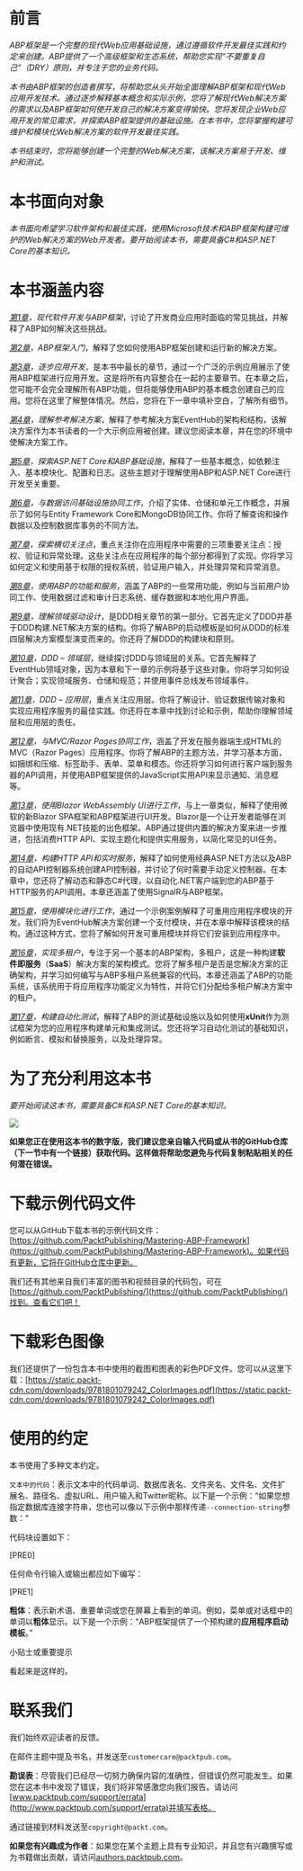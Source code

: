 # 前言

*ABP框架是一个完整的现代Web应用基础设施，通过遵循软件开发最佳实践和约定来创建。ABP提供了一个高级框架和生态系统，帮助您实现“不要重复自己”（DRY）原则，并专注于您的业务代码。*

*本书由ABP框架的创造者撰写，将帮助您从头开始全面理解ABP框架和现代Web应用开发技术。通过逐步解释基本概念和实际示例，您将了解现代Web解决方案的需求以及ABP框架如何使开发自己的解决方案变得愉快。您将发现企业Web应用开发的常见需求，并探索ABP框架提供的基础设施。在本书中，您将掌握构建可维护和模块化Web解决方案的软件开发最佳实践。*

*本书结束时，您将能够创建一个完整的Web解决方案，该解决方案易于开发、维护和测试。*

# 本书面向对象

*本书面向希望学习软件架构和最佳实践，使用Microsoft技术和ABP框架构建可维护的Web解决方案的Web开发者。要开始阅读本书，需要具备C#和ASP.NET Core的基本知识。*

# 本书涵盖内容

[*第1章*](B17287_01_Epub_AM.xhtml#_idTextAnchor014)*，现代软件开发与ABP框架*，讨论了开发商业应用时面临的常见挑战，并解释了ABP如何解决这些挑战。

[*第2章*](B17287_02_Epub_AM.xhtml#_idTextAnchor026)*，ABP框架入门*，解释了您如何使用ABP框架创建和运行新的解决方案。

[*第3章*](B17287_03_Epub_AM.xhtml#_idTextAnchor044)*，逐步应用开发*，是本书中最长的章节，通过一个广泛的示例应用展示了使用ABP框架进行应用开发。这是将所有内容整合在一起的主要章节。在本章之后，您可能不会完全理解所有ABP功能，但将能够使用ABP的基本概念创建自己的应用。您将在这里了解整体情况。然后，您将在下一章中填补空白，了解所有细节。

[*第4章*](B17287_04_Epub_AM.xhtml#_idTextAnchor130)*，理解参考解决方案*，解释了参考解决方案EventHub的架构和结构，该解决方案作为本书读者的一个大示例应用被创建。建议您阅读本章，并在您的环境中使解决方案工作。

[*第5章*](B17287_05_Epub_AM.xhtml#_idTextAnchor146)*，探索ASP.NET Core和ABP基础设施*，解释了一些基本概念，如依赖注入、基本模块化、配置和日志。这些主题对于理解使用ABP和ASP.NET Core进行开发至关重要。

[*第6章*](B17287_06_Epub_AM.xhtml#_idTextAnchor177)*，与数据访问基础设施协同工作*，介绍了实体、仓储和单元工作概念，并展示了如何与Entity Framework Core和MongoDB协同工作。你将了解查询和操作数据以及控制数据库事务的不同方法。

[*第7章*](B17287_07_Epub_AM.xhtml#_idTextAnchor213)*，探索横切关注点*，重点关注你在应用程序中需要的三项重要关注点：授权、验证和异常处理。这些关注点在应用程序的每个部分都得到了实现。你将学习如何定义和使用基于权限的授权系统，验证用户输入，并处理异常和异常消息。

[*第8章*](B17287_08_Epub_AM.xhtml#_idTextAnchor249)*，使用ABP的功能和服务*，涵盖了ABP的一些常用功能，例如与当前用户协同工作、使用数据过滤和审计日志系统、缓存数据和本地化用户界面。

[*第9章*](B17287_09_Epub_AM.xhtml#_idTextAnchor300)*，理解领域驱动设计*，是DDD相关章节的第一部分。它首先定义了DDD并基于DDD构建.NET解决方案的结构。你将了解ABP的启动模板是如何从DDD的标准四层解决方案模型演变而来的。你还将了解DDD的构建块和原则。

[*第10章*](B17287_10_Epub_AM.xhtml#_idTextAnchor316)*，DDD – 领域层*，继续探讨DDD与领域层的关系。它首先解释了EventHub领域对象，因为本章和下一章的示例将基于这些对象。你将学习如何设计聚合；实现领域服务、仓储和规范；并使用事件总线发布领域事件。

[*第11章*](B17287_11_Epub_AM.xhtml#_idTextAnchor340)*，DDD – 应用层*，重点关注应用层。你将了解设计、验证数据传输对象和实现应用程序服务的最佳实践。你还将在本章中找到讨论和示例，帮助你理解领域层和应用层的责任。

[*第12章*](B17287_12_Epub_AM.xhtml#_idTextAnchor356)*，与MVC/Razor Pages协同工作*，涵盖了开发在服务器端生成HTML的MVC（Razor Pages）应用程序。你将了解ABP的主题方法，并学习基本方面，如捆绑和压缩、标签助手、表单、菜单和模态。你还将学习如何进行客户端到服务器的API调用，并使用ABP框架提供的JavaScript实用API来显示通知、消息框等。

[*第13章*](B17287_13_Epub_AM.xhtml#_idTextAnchor407)*，使用Blazor WebAssembly UI进行工作*，与上一章类似，解释了使用微软的新Blazor SPA框架和ABP框架进行UI开发。Blazor是一个让开发者能够在浏览器中使用现有.NET技能的出色框架。ABP通过提供内置的解决方案来进一步推进，包括消费HTTP API、实现主题化和提供实用服务，以简化常见的UI任务。

[*第14章*](B17287_14_Epub_AM.xhtml#_idTextAnchor429)*，构建HTTP API和实时服务*，解释了如何使用经典ASP.NET方法以及ABP的自动API控制器系统创建API控制器，并讨论了何时需要手动定义控制器。在本章中，您还将了解动态和静态C#代理，以自动化.NET客户端到您的ABP基于HTTP服务的API调用。本章还涵盖了使用SignalR与ABP框架。

[*第15章*](B17287_15_Epub_AM.xhtml#_idTextAnchor443)*，使用模块化进行工作*，通过一个示例案例解释了可重用应用程序模块的开发。我们将为EventHub解决方案创建一个支付模块，并在本章中解释该模块的结构。通过这种方式，您将了解如何开发可重用模块并将它们安装到应用程序中。

[*第16章*](B17287_16_Epub_AM.xhtml#_idTextAnchor457)*，实现多租户*，专注于另一个基本的ABP架构，多租户，这是一种构建**软件即服务**（**SaaS**）解决方案的架构模式。您将了解多租户是否是您解决方案的正确架构，并学习如何编写与ABP多租户系统兼容的代码。本章还涵盖了ABP的功能系统，该系统用于将应用程序功能定义为特性，并将它们分配给多租户解决方案中的租户。

[*第17章*](B17287_17_Epub_AM.xhtml#_idTextAnchor476)*，构建自动化测试*，解释了ABP的测试基础设施以及如何使用**xUnit**作为测试框架为您的应用程序构建单元和集成测试。您还将学习自动化测试的基础知识，例如断言、模拟和替换服务，以及处理异常。

# 为了充分利用这本书

*要开始阅读这本书，需要具备C#和ASP.NET Core的基本知识。*

![](img/01.jpg)

**如果您正在使用这本书的数字版，我们建议您亲自输入代码或从书的GitHub仓库（下一节中有一个链接）获取代码。这样做将帮助您避免与代码复制粘贴相关的任何潜在错误。**

# 下载示例代码文件

您可以从GitHub下载本书的示例代码文件：[https://github.com/PacktPublishing/Mastering-ABP-Framework](https://github.com/PacktPublishing/Mastering-ABP-Framework)。如果代码有更新，它将在GitHub仓库中更新。

我们还有其他来自我们丰富的图书和视频目录的代码包，可在[https://github.com/PacktPublishing/](https://github.com/PacktPublishing/)找到。查看它们吧！

# 下载彩色图像

我们还提供了一份包含本书中使用的截图和图表的彩色PDF文件。您可以从这里下载：[https://static.packt-cdn.com/downloads/9781801079242_ColorImages.pdf](https://static.packt-cdn.com/downloads/9781801079242_ColorImages.pdf)

# 使用的约定

本书使用了多种文本约定。

`文本中的代码`：表示文本中的代码单词、数据库表名、文件夹名、文件名、文件扩展名、路径名、虚拟URL、用户输入和Twitter昵称。以下是一个示例：“如果您想指定数据库连接字符串，您也可以像以下示例中那样传递`--connection-string`参数：”

代码块设置如下：

[PRE0]

任何命令行输入或输出都应如下编写：

[PRE1]

**粗体**：表示新术语、重要单词或您在屏幕上看到的单词。例如，菜单或对话框中的单词以**粗体**显示。以下是一个示例：“ABP框架提供了一个预构建的**应用程序启动模板**。”

小贴士或重要提示

看起来是这样的。

# 联系我们

我们始终欢迎读者的反馈。

在邮件主题中提及书名，并发送至`customercare@packtpub.com`。

**勘误表**：尽管我们已经尽一切努力确保内容的准确性，但错误仍然可能发生。如果您在这本书中发现了错误，我们将非常感激您向我们报告。请访问[www.packtpub.com/support/errata](http://www.packtpub.com/support/errata)并填写表格。

通过链接到材料发送至`copyright@packt.com`。

**如果您有兴趣成为作者**：如果您在某个主题上具有专业知识，并且您有兴趣撰写或为书籍做出贡献，请访问[authors.packtpub.com](http://authors.packtpub.com)。
